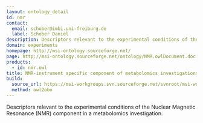 ```yaml
---
layout: ontology_detail
id: nmr
contact:
  email: schober@imbi.uni-freiburg.de
  label: Schober Daniel
description: Descriptors relevant to the experimental conditions of the Nuclear Magnetic Resonance (NMR) component in a metabolomics investigation.
domain: experiments
homepage: http://msi-ontology.sourceforge.net/
page: http://msi-ontology.sourceforge.net/ontology/NMR.owlDocument.doc
products:
  - id: nmr.owl
title: NMR-instrument specific component of metabolomics investigations
build:
  source_url: https://msi-workgroups.svn.sourceforge.net/svnroot/msi-workgroups/ontology/NMR.owl
  method: owl2obo
---
```


Descriptors relevant to the experimental conditions of the Nuclear Magnetic Resonance (NMR) component in a metabolomics investigation.
